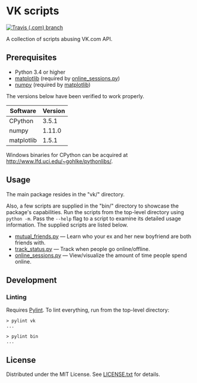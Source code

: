 VK scripts
==========

[![Travis (.com) branch](https://img.shields.io/travis/com/egor-tensin/vk-scripts/master?label=Travis)](https://travis-ci.com/egor-tensin/vk-scripts)

A collection of scripts abusing VK.com API.

Prerequisites
-------------

* Python 3.4 or higher
* [matplotlib] (required by [online_sessions.py])
* [numpy] (required by [matplotlib])

The versions below have been verified to work properly.

| Software   | Version
| ---------- | -------
| CPython    | 3.5.1
| numpy      | 1.11.0
| matplotlib | 1.5.1

Windows binaries for CPython can be acquired at
http://www.lfd.uci.edu/~gohlke/pythonlibs/.

[matplotlib]: http://matplotlib.org/
[numpy]: http://www.numpy.org/

Usage
-----

The main package resides in the "vk/" directory.

Also, a few scripts are supplied in the "bin/" directory to showcase the
package's capabilities.
Run the scripts from the top-level directory using `python -m`.
Pass the `--help` flag to a script to examine its detailed usage information.
The supplied scripts are listed below.

* [mutual_friends.py] &mdash; Learn who your ex and her new boyfriend are both
friends with.
* [track_status.py] &mdash; Track when people go online/offline.
* [online_sessions.py] &mdash; View/visualize the amount of time people spend
online.

[mutual_friends.py]: docs/mutual_friends.md
[track_status.py]: docs/track_status.md
[online_sessions.py]: docs/online_sessions.md

Development
-----------

### Linting

Requires [Pylint].
To lint everything, run from the top-level directory:

    > pylint vk
    ...

    > pylint bin
    ...

[Pylint]: https://www.pylint.org/

License
-------

Distributed under the MIT License.
See [LICENSE.txt] for details.

[LICENSE.txt]: LICENSE.txt
